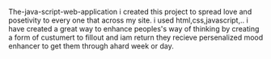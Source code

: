 The-java-script-web-application i created this project to spread love and posetivity to every one that across my site. i used html,css,javascript,.. i have created a great way to enhance peoples's way of thinking by creating a form of custumert to fillout and iam return they recieve persenalized mood enhancer to get them through ahard week or day.
